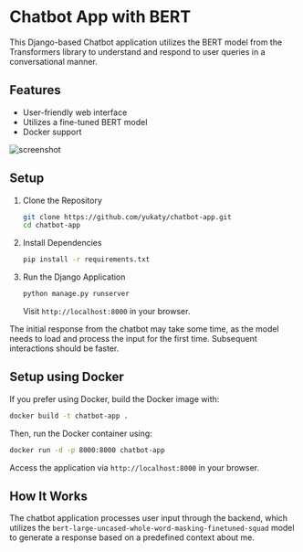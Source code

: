 # Chatbot App with BERT

This Django-based Chatbot application utilizes the BERT model from the Transformers library to understand and respond to user queries in a conversational manner. 

## Features

- User-friendly web interface
- Utilizes a fine-tuned BERT model
- Docker support

![screenshot](https://github.com/yukaty/chatbot-app/assets/254470/57950aca-39e7-4d76-9742-e426e47187c0)


## Setup 

1. Clone the Repository
   ```bash
   git clone https://github.com/yukaty/chatbot-app.git
   cd chatbot-app
   ```

2. Install Dependencies
   ```bash
   pip install -r requirements.txt
   ```

3. Run the Django Application
   ```bash
   python manage.py runserver
   ```

   Visit `http://localhost:8000` in your browser.
   
The initial response from the chatbot may take some time, as the model needs to load and process the input for the first time. Subsequent interactions should be faster.

## Setup using Docker

   If you prefer using Docker, build the Docker image with:

   ```bash
   docker build -t chatbot-app .
   ```

   Then, run the Docker container using:

   ```bash
   docker run -d -p 8000:8000 chatbot-app
   ```

   Access the application via `http://localhost:8000` in your browser.

## How It Works

The chatbot application processes user input through the backend, which utilizes the `bert-large-uncased-whole-word-masking-finetuned-squad` model to generate a response based on a predefined context about me.
